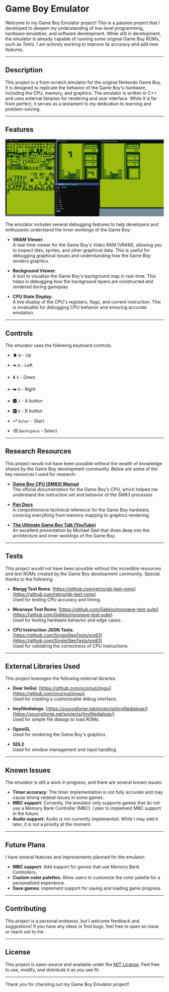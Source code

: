 # Game Boy Emulator

Welcome to my Game Boy Emulator project! This is a passion project that I developed to deepen my understanding of low-level programming, hardware emulation, and software development. While still in development, the emulator is already capable of running some original Game Boy ROMs, such as *Tetris*. I am actively working to improve its accuracy and add new features.

---

## Description

This project is a from-scratch emulator for the original Nintendo Game Boy. It is designed to replicate the behavior of the Game Boy's hardware, including the CPU, memory, and graphics. The emulator is written in C++ and uses external libraries for rendering and user interface. While it is far from perfect, it serves as a testament to my dedication to learning and problem-solving.

---

## Features
![Gameboy emulator with vram viewer, background viewer, and CPU state viewer visible](images/gbemu.png)

The emulator includes several debugging features to help developers and enthusiasts understand the inner workings of the Game Boy:

- **VRAM Viewer**:  
  A real-time viewer for the Game Boy's Video RAM (VRAM), allowing you to inspect tiles, sprites, and other graphical data. This is useful for debugging graphical issues and understanding how the Game Boy renders graphics.

- **Background Viewer**:  
  A tool to visualize the Game Boy's background map in real-time. This helps in debugging how the background layers are constructed and rendered during gameplay.

- **CPU State Display**:  
  A live display of the CPU's registers, flags, and current instruction. This is invaluable for debugging CPU behavior and ensuring accurate emulation.
---

## Controls

The emulator uses the following keyboard controls:

- ⬆️ `W` - Up  
- ⬅️ `A` - Left  
- ⬇️ `S` - Down  
- ➡️ `D` - Right  

- 🅹 `J` - A button  
- 🅺 `K` - B button  

- ⏎ `Enter` - Start  
- ⌫ `Backspace` - Select  

---

## Research Resources

This project would not have been possible without the wealth of knowledge shared by the Game Boy development community. Below are some of the key resources I used for research:

- **[Game Boy CPU (SM83) Manual](https://rgbds.gbdev.io/docs/v0.9.0/gbz80.7)**  
  The official documentation for the Game Boy's CPU, which helped me understand the instruction set and behavior of the SM83 processor.

- **[Pan Docs](https://gbdev.io/pandocs/Specifications.html)**  
  A comprehensive technical reference for the Game Boy hardware, covering everything from memory mapping to graphics rendering.

- **[The Ultimate Game Boy Talk (YouTube)](https://www.youtube.com/watch?v=HyzD8pNlpwI&ab_channel=media.ccc.de)**  
  An excellent presentation by Michael Steil that dives deep into the architecture and inner workings of the Game Boy.

---

## Tests

This project would not have been possible without the incredible resources and test ROMs created by the Game Boy development community. Special thanks to the following:

- **Blargg Test Roms**: [https://github.com/retrio/gb-test-roms](https://github.com/retrio/gb-test-roms)  
  Used for testing CPU accuracy and timing.

- **Mooneye Test Roms**: [https://github.com/Gekkio/mooneye-test-suite](https://github.com/Gekkio/mooneye-test-suite)  
  Used for testing hardware behavior and edge cases.

- **CPU Instruction JSON Tests**: [https://github.com/SingleStepTests/sm83](https://github.com/SingleStepTests/sm83)  
  Used for validating the correctness of CPU instructions.

---

## External Libraries Used

This project leverages the following external libraries:

- **Dear ImGui**: [https://github.com/ocornut/imgui](https://github.com/ocornut/imgui)  
  Used for creating a customizable debug interface.

- **tinyfiledialogs**: [https://sourceforge.net/projects/tinyfiledialogs/](https://sourceforge.net/projects/tinyfiledialogs/)  
  Used for simple file dialogs to load ROMs.

- **OpenGL**  
  Used for rendering the Game Boy's graphics.

- **SDL2**  
  Used for window management and input handling.

---

## Known Issues

The emulator is still a work in progress, and there are several known issues:

- **Timer accuracy**: The timer implementation is not fully accurate and may cause timing-related issues in some games.
- **MBC support**: Currently, the emulator only supports games that do not use a Memory Bank Controller (MBC). I plan to implement MBC support in the future.
- **Audio support**: Audio is not currently implemented. While I may add it later, it is not a priority at the moment.

---

## Future Plans

I have several features and improvements planned for the emulator:

- **MBC support**: Add support for games that use Memory Bank Controllers.
- **Custom color palettes**: Allow users to customize the color palette for a personalized experience.
- **Save games**: Implement support for saving and loading game progress.

---

## Contributing

This project is a personal endeavor, but I welcome feedback and suggestions! If you have any ideas or find bugs, feel free to open an issue or reach out to me.

---

## License

This project is open-source and available under the [MIT License](LICENSE). Feel free to use, modify, and distribute it as you see fit.

---

Thank you for checking out my Game Boy Emulator project!
